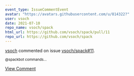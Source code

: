 ```yaml
---
event_type: IssueCommentEvent
avatar: "https://avatars.githubusercontent.com/u/814322?"
user: vsoch
date: 2021-07-10
repo_name: vsoch/spack
html_url: https://github.com/vsoch/spack/pull/11
repo_url: https://github.com/vsoch/spack
---
```


<a href='https://github.com/vsoch' target='_blank'>vsoch</a> commented on issue <a href='https://github.com/vsoch/spack/pull/11' target='_blank'>vsoch/spack#11</a>.

<small>@spackbot commands...</small>

<a href='https://github.com/vsoch/spack/pull/11' target='_blank'>View Comment</a>